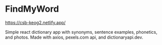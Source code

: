 # FindMyWord

https://csb-keog2.netlify.app/

Simple react dictionary app with synonyms, sentence examples, phonetics, and photos. Made with axios, pexels.com api, and dictionaryapi.dev.

